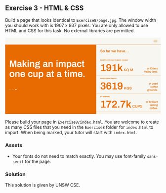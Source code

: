 ## Exercise 3 - HTML & CSS

Build a page that looks identical to `Exercise8/page.jpg`. The window width you should work with is 1907 x 937 pixels. You are only allowed to use HTML and CSS for this task. No external libraries are permitted.

![](page.jpg)

Please build your page in `Exercise8/index.html`. You are welcome to create as many CSS files that you need in the `Exercise8` folder for `index.html` to import. When being marked, your tutor will start with `index.html`.

### Assets

* Your fonts do not need to match exactly. You may use font-family `sans-serif` for the page.

### Solution

This solution is given by UNSW CSE.
